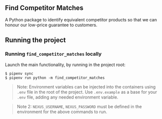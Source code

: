 ## Find Competitor Matches

A Python package to identify equivalent competitor products so that we can honour our
low-price guarantee to customers.

## Running the project

### Running `find_competitor_matches` locally

Launch the main functionality, by running in the project root:

```shell
$ pipenv sync
$ pipenv run python -m find_competitor_matches
```

> Note: Environment variables can be injected into the containers using `.env` file in
> the root of the project. Use `.env.example` as a base for your `.env` file, adding any
> needed environment variable.

> Note 2: `NEXUS_USERNAME`, `NEXUS_PASSWORD` must be defined in the environment for the
> above commands to run.

